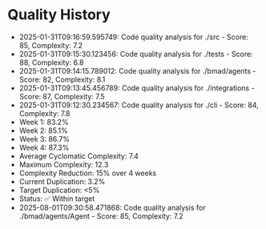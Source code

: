 # Quality History

- 2025-01-31T09:16:59.595749: Code quality analysis for ./src - Score: 85, Complexity: 7.2
- 2025-01-31T09:15:30.123456: Code quality analysis for ./tests - Score: 88, Complexity: 6.8
- 2025-01-31T09:14:15.789012: Code quality analysis for ./bmad/agents - Score: 82, Complexity: 8.1
- 2025-01-31T09:13:45.456789: Code quality analysis for ./integrations - Score: 87, Complexity: 7.5
- 2025-01-31T09:12:30.234567: Code quality analysis for ./cli - Score: 84, Complexity: 7.8
- Week 1: 83.2%
- Week 2: 85.1%
- Week 3: 86.7%
- Week 4: 87.3%
- Average Cyclomatic Complexity: 7.4
- Maximum Complexity: 12.3
- Complexity Reduction: 15% over 4 weeks
- Current Duplication: 3.2%
- Target Duplication: <5%
- Status: ✅ Within target
- 2025-08-01T09:30:58.471868: Code quality analysis for ./bmad/agents/Agent - Score: 85, Complexity: 7.2
